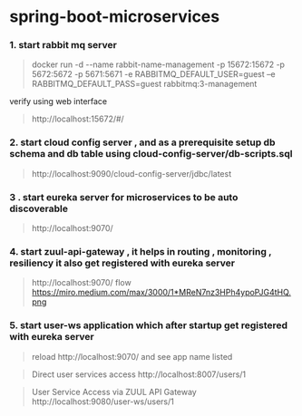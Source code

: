 # spring-boot-microservices

### 1. start rabbit mq server
> docker run -d --name rabbit-name-management -p 15672:15672 -p 5672:5672 -p 5671:5671 -e RABBITMQ_DEFAULT_USER=guest –e RABBITMQ_DEFAULT_PASS=guest rabbitmq:3-management

verify using web interface 

> http://localhost:15672/#/

### 2. start cloud config server , and as a prerequisite setup db schema and db table using cloud-config-server/db-scripts.sql
> http://localhost:9090/cloud-config-server/jdbc/latest

### 3 . start eureka server for microservices to be auto discoverable
> http://localhost:9070/

### 4. start zuul-api-gateway , it helps in routing , monitoring , resiliency it also get registered with eureka server
> http://localhost:9070/
> flow  https://miro.medium.com/max/3000/1*MReN7nz3HPh4ypoPJG4tHQ.png 

### 5. start user-ws application which after startup get registered with eureka server
> reload http://localhost:9070/ and see app name listed

> Direct user services access 
> http://localhost:8007/users/1 

> User Service Access via ZUUL API Gateway 
> http://localhost:9080/user-ws/users/1